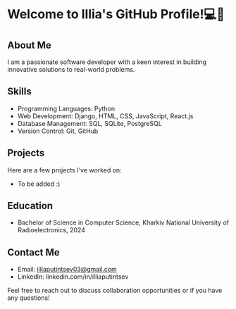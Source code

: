 # Welcome to Illia's GitHub Profile!💻🚀

## About Me
I am a passionate software developer with a keen interest in building innovative solutions to real-world problems.

## Skills
- Programming Languages: Python
- Web Development: Django, HTML, CSS, JavaScript, React.js
- Database Management: SQL, SQLite, PostgreSQL
- Version Control: Git, GitHub

## Projects
Here are a few projects I've worked on:
- To be added :)

## Education
- Bachelor of Science in Computer Science, Kharkiv National University of Radioelectronics, 2024

## Contact Me
- Email: illiaputintsev03@gmail.com
- LinkedIn: linkedin.com/in/illiaputintsev

Feel free to reach out to discuss collaboration opportunities or if you have any questions!

